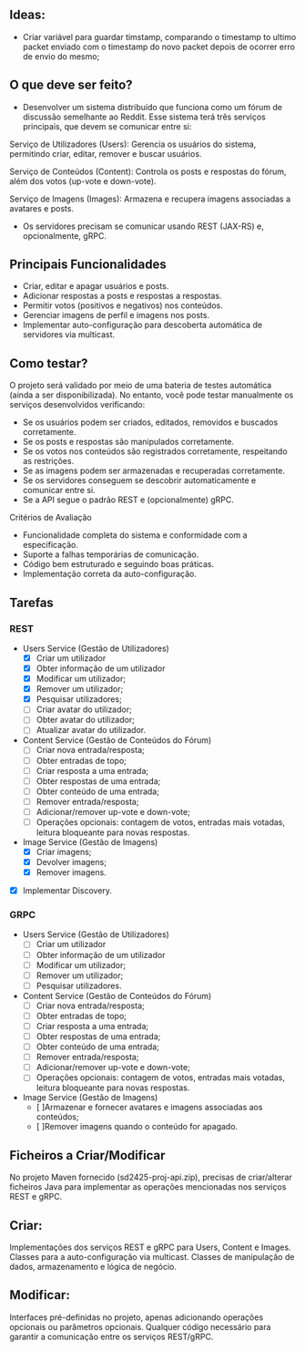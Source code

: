 ## Ideas:
- Criar variável para guardar timstamp, comparando o timestamp to ultimo packet enviado com o timestamp do novo packet depois de ocorrer erro de envio do mesmo;

## O que deve ser feito?
- Desenvolver um sistema distribuído que funciona como um fórum de discussão semelhante ao Reddit. Esse sistema terá três serviços principais, que devem se comunicar entre si:

Serviço de Utilizadores (Users): Gerencia os usuários do sistema, permitindo criar, editar, remover e buscar usuários.

Serviço de Conteúdos (Content): Controla os posts e respostas do fórum, além dos votos (up-vote e down-vote).

Serviço de Imagens (Images): Armazena e recupera imagens associadas a avatares e posts.

- Os servidores precisam se comunicar usando REST (JAX-RS) e, opcionalmente, gRPC.

## Principais Funcionalidades
- Criar, editar e apagar usuários e posts.
- Adicionar respostas a posts e respostas a respostas.
- Permitir votos (positivos e negativos) nos conteúdos.
- Gerenciar imagens de perfil e imagens nos posts.
- Implementar auto-configuração para descoberta automática de servidores via multicast.

## Como testar? 
O projeto será validado por meio de uma bateria de testes automática (ainda a ser disponibilizada). No entanto, você pode testar manualmente os serviços desenvolvidos verificando:
- Se os usuários podem ser criados, editados, removidos e buscados corretamente.
- Se os posts e respostas são manipulados corretamente.
- Se os votos nos conteúdos são registrados corretamente, respeitando as restrições.
- Se as imagens podem ser armazenadas e recuperadas corretamente.
- Se os servidores conseguem se descobrir automaticamente e comunicar entre si.
- Se a API segue o padrão REST e (opcionalmente) gRPC.

Critérios de Avaliação
- Funcionalidade completa do sistema e conformidade com a especificação.
- Suporte a falhas temporárias de comunicação.
- Código bem estruturado e seguindo boas práticas.
- Implementação correta da auto-configuração.

## Tarefas

### REST

- Users Service (Gestão de Utilizadores)
  - [x] Criar um utilizador
  - [x] Obter informação de um utilizador
  - [x] Modificar um utilizador;
  - [x] Remover um utilizador;
  - [x] Pesquisar utilizadores;
  - [ ] Criar avatar do utilizador;
  - [ ] Obter avatar do utilizador;
  - [ ] Atualizar avatar do utilizador.
- Content Service (Gestão de Conteúdos do Fórum)
  - [ ] Criar nova entrada/resposta;
  - [ ] Obter entradas de topo;
  - [ ] Criar resposta a uma entrada;
  - [ ] Obter respostas de uma entrada;
  - [ ] Obter conteúdo de uma entrada;
  - [ ] Remover entrada/resposta;
  - [ ] Adicionar/remover up-vote e down-vote;
  - [ ] Operações opcionais: contagem de votos, entradas mais votadas, leitura bloqueante para novas respostas.
- Image Service (Gestão de Imagens)
  - [x] Criar imagens;
  - [x] Devolver imagens;
  - [x] Remover imagens.
- [x] Implementar Discovery.

### GRPC

- Users Service (Gestão de Utilizadores)
  - [ ] Criar um utilizador
  - [ ] Obter informação de um utilizador
  - [ ] Modificar um utilizador;
  - [ ] Remover um utilizador;
  - [ ] Pesquisar utilizadores.
- Content Service (Gestão de Conteúdos do Fórum)
  - [ ] Criar nova entrada/resposta;
  - [ ] Obter entradas de topo;
  - [ ] Criar resposta a uma entrada;
  - [ ] Obter respostas de uma entrada;
  - [ ] Obter conteúdo de uma entrada;
  - [ ] Remover entrada/resposta;
  - [ ] Adicionar/remover up-vote e down-vote;
  - [ ] Operações opcionais: contagem de votos, entradas mais votadas, leitura bloqueante para novas respostas.
- Image Service (Gestão de Imagens)
  - [ ]Armazenar e fornecer avatares e imagens associadas aos conteúdos;
  - [ ]Remover imagens quando o conteúdo for apagado.

## Ficheiros a Criar/Modificar
No projeto Maven fornecido (sd2425-proj-api.zip), precisas de criar/alterar ficheiros Java para implementar as operações mencionadas nos serviços REST e gRPC.

## Criar:
Implementações dos serviços REST e gRPC para Users, Content e Images.
Classes para a auto-configuração via multicast.
Classes de manipulação de dados, armazenamento e lógica de negócio.

## Modificar:
Interfaces pré-definidas no projeto, apenas adicionando operações opcionais ou parâmetros opcionais.
Qualquer código necessário para garantir a comunicação entre os serviços REST/gRPC.
